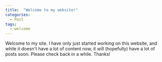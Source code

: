 ```yaml
---
title:  "Welcome to my website!"
categories:
  - Post
tags:
  - welcome
---
```


Welcome to my site. I have only just started working on this website, and while it doesn't have a lot of content now, it will (hopefully) have a lot of posts soon. Please check back in a while. Thanks!
